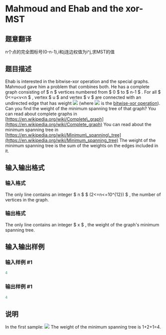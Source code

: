 # Mahmoud and Ehab and the xor-MST

## 题意翻译

n个点的完全图标号(0-n-1),i和j连边权值为i^j,求MST的值

## 题目描述

Ehab is interested in the bitwise-xor operation and the special graphs. Mahmoud gave him a problem that combines both. He has a complete graph consisting of $ n $ vertices numbered from $ 0 $ to $ n-1 $ . For all $ 0<=u<v<n $ , vertex $ u $ and vertex $ v $ are connected with an undirected edge that has weight ![](https://cdn.luogu.com.cn/upload/vjudge_pic/CF959E/31294aedffbec70e119efb89ca1f6d2afecc694a.png) (where ![](https://cdn.luogu.com.cn/upload/vjudge_pic/CF959E/bc47da33894a98df53134f30108d8405a90ea418.png) is the [bitwise-xor operation](https://en.wikipedia.org/wiki/Bitwise_operation#XOR)). Can you find the weight of the minimum spanning tree of that graph? You can read about complete graphs in [https://en.wikipedia.org/wiki/Complete\_graph](https://en.wikipedia.org/wiki/Complete_graph) You can read about the minimum spanning tree in [https://en.wikipedia.org/wiki/Minimum\_spanning\_tree](https://en.wikipedia.org/wiki/Minimum_spanning_tree) The weight of the minimum spanning tree is the sum of the weights on the edges included in it.

## 输入输出格式

### 输入格式

The only line contains an integer $ n $ $ (2<=n<=10^{12}) $ , the number of vertices in the graph.

### 输出格式

The only line contains an integer $ x $ , the weight of the graph's minimum spanning tree.

## 输入输出样例

### 输入样例 #1

```cpp
4

```
### 输出样例 #1

```cpp
4
```


## 说明

In the first sample: ![](https://cdn.luogu.com.cn/upload/vjudge_pic/CF959E/da1dd366c44de9a7fa58c6a7748f6a57cd6a4b83.png) The weight of the minimum spanning tree is 1+2+1=4.

